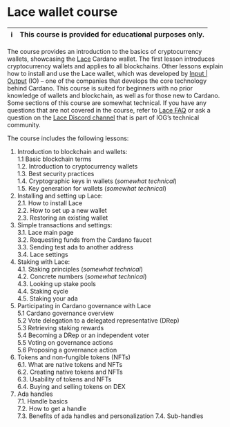 
# Lace wallet course 

| :information_source: | This course is provided for educational purposes only. |  
|----------------------|:-------------------------------------------------------|  

The course provides an introduction to the basics of cryptocurrency wallets, showcasing the [Lace](https://www.lace.io/) Cardano wallet. The first lesson introduces cryptocurrency wallets and applies to all blockchains. Other lessons explain how to install and use the Lace wallet, which was developed by [Input | Output](https://iohk.io/) (IO) – one of the companies that develops the core technology behind Cardano. This course is suited for beginners with no prior knowledge of wallets and blockchain, as well as for those new to Cardano. Some sections of this course are somewhat technical. If you have any questions that are not covered in the course, refer to [Lace FAQ](https://www.lace.io/faq) or ask a question on the [Lace Discord channel](https://discord.com/invite/Qq5vNTg9PT) that is part of IOG’s technical community. 

The course includes the following lessons:

1. Introduction to blockchain and wallets:   
  1.1 Basic blockchain terms   
  1.2. Introduction to cryptocurrency wallets    
  1.3. Best security practices   
  1.4. Cryptographic keys in wallets (*somewhat technical*)  
  1.5. Key generation for wallets (*somewhat technical*)  
2. Installing and setting up Lace:   
  2.1. How to install Lace  
  2.2. How to set up a new wallet   
  2.3. Restoring an existing wallet   
3. Simple transactions and settings:   
  3.1. Lace main page   
  3.2. Requesting funds from the Cardano faucet  
  3.3. Sending test ada to another address   
  3.4. Lace settings   
4. Staking with Lace:   
  4.1. Staking principles (*somewhat technical*)  
  4.2. Concrete numbers (*somewhat technical*)  
  4.3. Looking up stake pools   
  4.4. Staking cycle   
  4.5. Staking your ada   
5. Participating in Cardano governance with Lace  
  5.1 Cardano governance overview  
  5.2 Vote delegation to a delegated representative (DRep)  
  5.3 Retrieving staking rewards  
  5.4 Becoming a DRep or an independent voter  
  5.5 Voting on governance actions  
  5.6 Proposing a governance action  
6. Tokens and non-fungible tokens (NFTs)   
  6.1. What are native tokens and NFTs   
  6.2. Creating native tokens and NFTs   
  6.3. Usability of tokens and NFTs   
  6.4. Buying and selling tokens on DEX   
7. Ada handles   
  7.1. Handle basics   
  7.2. How to get a handle   
  7.3. Benefits of ada handles and personalization 
  7.4. Sub-handles    
